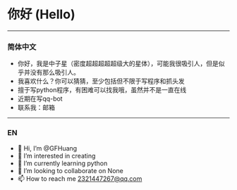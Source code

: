 # 你好 (Hello)
---
### 简体中文

- 你好，我是中子星（密度超超超超超级大的星体），可能我很吸引人，但是似乎并没有那么吸引人。
- 我喜欢什么？你可以猜猜，至少包括但不限于写程序和抓头发
- 擅于写python程序，有困难可以找我哦，虽然并不是一直在线
- 近期在写qq-bot
- 联系我：邮箱

---
### EN

- 👋 Hi, I’m @GFHuang
- 👀 I’m interested in creating
- 🌱 I’m currently learning python
- 💞️ I’m looking to collaborate on None
- 📫 How to reach me 2321447267@qq.com

<!---
Huang1220/Huang1220 is a ✨ special ✨ repository because its `README.md` (this file) appears on your GitHub profile.
You can click the Preview link to take a look at your changes.
--->
